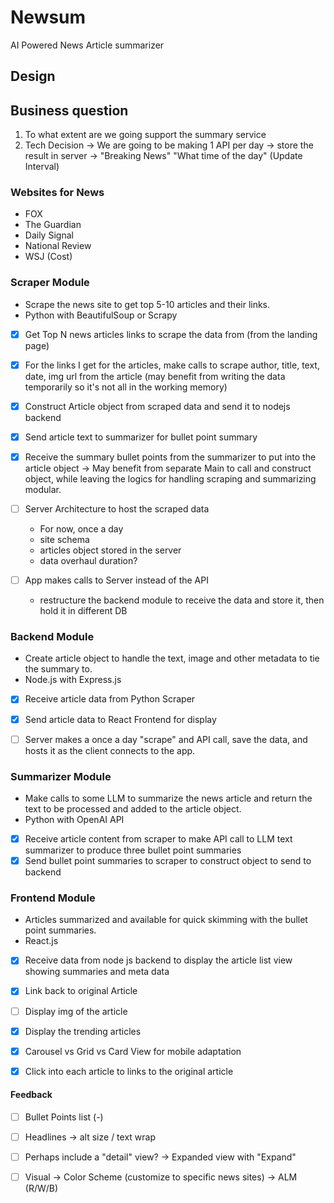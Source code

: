 # Newsum
AI Powered News Article summarizer

## Design

## Business question
1. To what extent are we going support the summary service
2. Tech Decision -> We are going to be making 1 API per day -> store the result in server -> "Breaking News" "What time of the day" (Update Interval)

### Websites for News
- FOX
- The Guardian
- Daily Signal
- National Review
- WSJ (Cost)

### Scraper Module
- Scrape the news site to get top 5-10 articles and their links.
- Python with BeautifulSoup or Scrapy

- [x] Get Top N news articles links to scrape the data from (from the landing page)
- [x] For the links I get for the articles, make calls to scrape author, title, text, date, img url from the article (may benefit from writing the data temporarily so it's not all in the working memory)
- [x] Construct Article object from scraped data and send it to nodejs backend
- [x] Send article text to summarizer for bullet point summary
- [x] Receive the summary bullet points from the summarizer to put into the article object -> May benefit from separate Main to call and construct object, while leaving the logics for handling scraping and summarizing modular.

- [ ] Server Architecture to host the scraped data
    - For now, once a day
    - site schema
    - articles object stored in the server
    - data overhaul duration?
- [ ] App makes calls to Server instead of the API
    - restructure the backend module to receive the data and store it, then hold it in different DB

### Backend Module
- Create article object to handle the text, image and other metadata to tie the summary to.
- Node.js with Express.js

- [x] Receive article data from Python Scraper
- [x] Send article data to React Frontend for display

- [ ] Server makes a once a day "scrape" and API call, save the data, and hosts it as the client connects to the app.

### Summarizer Module
- Make calls to some LLM to summarize the news article and return the text to be processed and added to the article object.
- Python with OpenAI API

- [x] Receive article content from scraper to make API call to LLM text summarizer to produce three bullet point summaries
- [x] Send bullet point summaries to scraper to construct object to send to backend

### Frontend Module
- Articles summarized and available for quick skimming with the bullet point summaries.
- React.js

- [x] Receive data from node js backend to display the article list view showing summaries and meta data
- [x] Link back to original Article
- [ ] Display img of the article
- [x] Display the trending articles
- [x] Carousel vs Grid vs Card View for mobile adaptation
- [x] Click into each article to links to the original article


#### Feedback
- [ ] Bullet Points list (-)

- [ ] Headlines -> alt size / text wrap
- [ ] Perhaps include a "detail" view? -> Expanded view with "Expand"
- [ ] Visual -> Color Scheme (customize to specific news sites) -> ALM (R/W/B)
